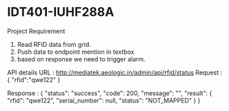# IDT401-IUHF288A

Project Requirement 
1. Read RFID data from grid.
2. Push data to endpoint mention in textbox 
3. based on response we need to trigger alarm.

API details
URL : http://mediatek.aeologic.in/admin/api/rfid/status
Request : {
    "rfid":"qwe122"
}

Response : 
{
    "status": "success",
    "code": 200,
    "message": "",
    "result": {
        "rfid": "qwe122",
        "serial_number": null,
        "status": "NOT_MAPPED"
    }
}
